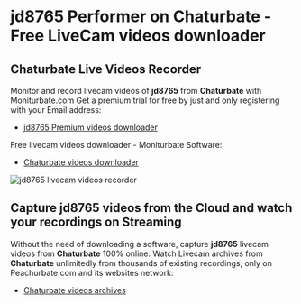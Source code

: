 # jd8765 Performer on Chaturbate - Free LiveCam videos downloader

## Chaturbate Live Videos Recorder

Monitor and record livecam videos of **jd8765** from **Chaturbate** with Moniturbate.com
Get a premium trial for free by just and only registering with your Email address:
* [jd8765 Premium videos downloader](https://moniturbate.com/request-demo-licence-key.html)

Free livecam videos downloader - Moniturbate Software:
* [Chaturbate videos downloader](https://moniturbate.com/moniturbate-download-software.html)

![jd8765 livecam videos recorder](https://peachurnet.com/templates/moniturbate-software.png)


## Capture jd8765 videos from the Cloud and watch your recordings on Streaming

Without the need of downloading a software, capture **jd8765** livecam videos from **Chaturbate** 100% online.
Watch Livecam archives from **Chaturbate** unlimitedly from thousands of existing recordings, only on Peachurbate.com and its websites network:
* [Chaturbate videos archives](https://peachurnet.com/)